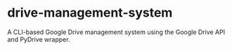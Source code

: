 # drive-management-system
A CLI-based Google Drive management system using the Google Drive API and PyDrive wrapper.
